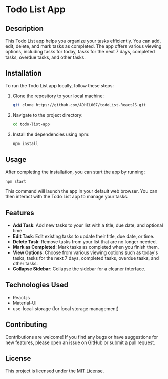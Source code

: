 # Todo List App

## Description

This Todo List app helps you organize your tasks efficiently. You can add, edit, delete, and mark tasks as completed. The app offers various viewing options, including tasks for today, tasks for the next 7 days, completed tasks, overdue tasks, and other tasks.

## Installation

To run the Todo List app locally, follow these steps:

1. Clone the repository to your local machine:

   ```bash
   git clone https://github.com/ADHIL007/todoList-ReactJS.git
   ```

2. Navigate to the project directory:

   ```bash
   cd todo-list-app
   ```

3. Install the dependencies using npm:

   ```bash
   npm install
   ```

## Usage

After completing the installation, you can start the app by running:

```bash
npm start
```

This command will launch the app in your default web browser. You can then interact with the Todo List app to manage your tasks.

## Features

- **Add Task**: Add new tasks to your list with a title, due date, and optional time.
- **Edit Task**: Edit existing tasks to update their title, due date, or time.
- **Delete Task**: Remove tasks from your list that are no longer needed.
- **Mark as Completed**: Mark tasks as completed when you finish them.
- **View Options**: Choose from various viewing options such as today's tasks, tasks for the next 7 days, completed tasks, overdue tasks, and other tasks.
- **Collapse Sidebar**: Collapse the sidebar for a cleaner interface.

## Technologies Used

- React.js
- Material-UI
- use-local-storage (for local storage management)

## Contributing

Contributions are welcome! If you find any bugs or have suggestions for new features, please open an issue on GitHub or submit a pull request.

## License

This project is licensed under the [MIT License](https://opensource.org/licenses/MIT).
